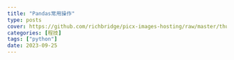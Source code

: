 ```yaml
---
title: "Pandas常用操作"
type: posts
cover: https://github.com/richbridge/picx-images-hosting/raw/master/thumbnail/程技.jpg
categories: [程技]
tags: ["python"]
date: 2023-09-25
---
```


